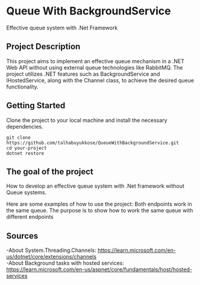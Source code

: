 # Queue With BackgroundService

Effective queue system with .Net Framework

## Project Description
This project aims to implement an effective queue mechanism in a .NET Web API without using external queue technologies like RabbitMQ.
The project utilizes .NET features such as BackgroundService and IHostedService, along with the Channel class, to achieve the desired queue functionality.

## Getting Started
Clone the project to your local machine and install the necessary dependencies.

```
git clone https://github.com/talhabuyukkose/QueueWithBackgroundService.git
cd your-project
dotnet restore
```

## The goal of the project
How to develop an effective queue system with .Net framework without Queue systems.

Here are some examples of how to use the project:
Both endpoints work in the same queue. The purpose is to show how to work the same queue with different endpoints


## Sources
-About System.Threading.Channels:  https://learn.microsoft.com/en-us/dotnet/core/extensions/channels <br>
-About Background tasks with hosted services: https://learn.microsoft.com/en-us/aspnet/core/fundamentals/host/hosted-services
